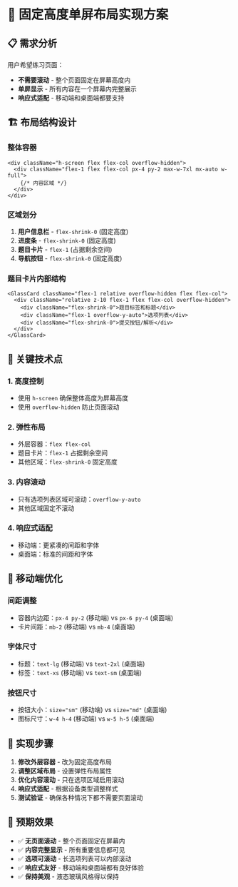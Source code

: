# 🎯 固定高度单屏布局实现方案

## 📋 需求分析

用户希望练习页面：
- **不需要滚动** - 整个页面固定在屏幕高度内
- **单屏显示** - 所有内容在一个屏幕内完整展示
- **响应式适配** - 移动端和桌面端都要支持

## 🏗️ 布局结构设计

### 整体容器
```tsx
<div className="h-screen flex flex-col overflow-hidden">
  <div className="flex-1 flex flex-col px-4 py-2 max-w-7xl mx-auto w-full">
    {/* 内容区域 */}
  </div>
</div>
```

### 区域划分
1. **用户信息栏** - `flex-shrink-0` (固定高度)
2. **进度条** - `flex-shrink-0` (固定高度)  
3. **题目卡片** - `flex-1` (占据剩余空间)
4. **导航按钮** - `flex-shrink-0` (固定高度)

### 题目卡片内部结构
```tsx
<GlassCard className="flex-1 relative overflow-hidden flex flex-col">
  <div className="relative z-10 flex-1 flex flex-col overflow-hidden">
    <div className="flex-shrink-0">题目标签和标题</div>
    <div className="flex-1 overflow-y-auto">选项列表</div>
    <div className="flex-shrink-0">提交按钮/解析</div>
  </div>
</GlassCard>
```

## 🎨 关键技术点

### 1. 高度控制
- 使用 `h-screen` 确保整体高度为屏幕高度
- 使用 `overflow-hidden` 防止页面滚动

### 2. 弹性布局
- 外层容器：`flex flex-col`
- 题目卡片：`flex-1` 占据剩余空间
- 其他区域：`flex-shrink-0` 固定高度

### 3. 内容滚动
- 只有选项列表区域可滚动：`overflow-y-auto`
- 其他区域固定不滚动

### 4. 响应式适配
- 移动端：更紧凑的间距和字体
- 桌面端：标准的间距和字体

## 📱 移动端优化

### 间距调整
- 容器内边距：`px-4 py-2` (移动端) vs `px-6 py-4` (桌面端)
- 卡片间距：`mb-2` (移动端) vs `mb-4` (桌面端)

### 字体尺寸
- 标题：`text-lg` (移动端) vs `text-2xl` (桌面端)
- 标签：`text-xs` (移动端) vs `text-sm` (桌面端)

### 按钮尺寸
- 按钮大小：`size="sm"` (移动端) vs `size="md"` (桌面端)
- 图标尺寸：`w-4 h-4` (移动端) vs `w-5 h-5` (桌面端)

## 🔧 实现步骤

1. **修改外层容器** - 改为固定高度布局
2. **调整区域布局** - 设置弹性布局属性
3. **优化内容滚动** - 只在选项区域启用滚动
4. **响应式适配** - 根据设备类型调整样式
5. **测试验证** - 确保各种情况下都不需要页面滚动

## 🎯 预期效果

- ✅ **无页面滚动** - 整个页面固定在屏幕内
- ✅ **内容完整显示** - 所有重要信息都可见
- ✅ **选项可滚动** - 长选项列表可以内部滚动
- ✅ **响应式友好** - 移动端和桌面端都有良好体验
- ✅ **保持美观** - 液态玻璃风格得以保持
